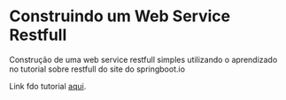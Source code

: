 # Construindo um Web Service Restfull

Construção de uma web service restfull simples utilizando o aprendizado no tutorial sobre restfull do site do springboot.io

Link fdo tutorial [aqui](https://spring.io/guides/gs/rest-service/).